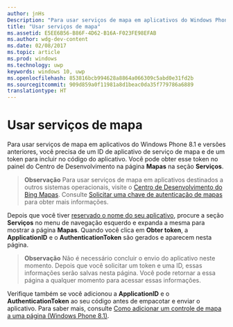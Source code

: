 ```yaml
---
author: jnHs
Description: "Para usar serviços de mapa em aplicativos do Windows Phone 8.1 e versões anteriores, você precisa de um ID de aplicativo de serviço de mapa e de um token para incluir no código do aplicativo. Você pode obter esse token no painel do Centro de Desenvolvimento na página Mapas na seção Serviços."
title: "Usar serviços de mapa"
ms.assetid: E5EE6B56-B86F-4D62-B16A-F023FE98EFAB
ms.author: wdg-dev-content
ms.date: 02/08/2017
ms.topic: article
ms.prod: windows
ms.technology: uwp
keywords: windows 10, uwp
ms.openlocfilehash: 853816bcb994628a8864a066309c5abd0e31fd2b
ms.sourcegitcommit: 909d859a0f11981a8d1beac0da35f779786a6889
translationtype: HT
---
```

# <a name="use-map-services"></a>Usar serviços de mapa


Para usar serviços de mapa em aplicativos do Windows Phone 8.1 e versões anteriores, você precisa de um ID de aplicativo de serviço de mapa e de um token para incluir no código do aplicativo. Você pode obter esse token no painel do Centro de Desenvolvimento na página **Mapas** na seção **Serviços**.

> **Observação**  Para usar serviços de mapa em aplicativos destinados a outros sistemas operacionais, visite o [Centro de Desenvolvimento do Bing Mapas](http://go.microsoft.com/fwlink/p/?LinkId=614880). Consulte [Solicitar uma chave de autenticação de mapas](https://msdn.microsoft.com/library/windows/apps/mt219694) para obter mais informações.

Depois que você tiver [reservado o nome do seu aplicativo](create-your-app-by-reserving-a-name.md), procure a seção **Serviços** no menu de navegação esquerdo e expanda a mesma para mostrar a página **Mapas**. Quando você clica em **Obter token**, a **ApplicationID** e o **AuthenticationToken** são gerados e aparecem nesta página.

> **Observação** Não é necessário concluir o envio do aplicativo neste momento. Depois que você solicitar um token e uma ID, essas informações serão salvas nesta página. Você pode retornar a essa página a qualquer momento para acessar essas informações.

Verifique também se você adicionou a **ApplicationID** e o **AuthenticationToken** ao seu código antes de empacotar e enviar o aplicativo. Para saber mais, consulte [Como adicionar um controle de mapa a uma página (Windows Phone 8.1)](http://go.microsoft.com/fwlink/p/?LinkId=614882).

 

 




